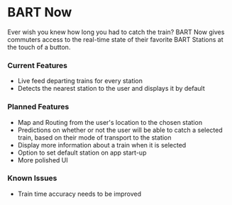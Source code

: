 # BART Now

Ever wish you knew how long you had to catch the train? BART Now gives commuters access to the real-time state of their favorite BART Stations at the touch of a button.

### Current Features

* Live feed departing trains for every station
* Detects the nearest station to the user and displays it by default

### Planned Features

* Map and Routing from the user's location to the chosen station
* Predictions on whether or not the user will be able to catch a selected train, based on their mode of transport to the station
* Display more information about a train when it is selected
* Option to set default station on app start-up
* More polished UI

### Known Issues

* Train time accuracy needs to be improved